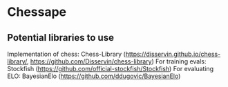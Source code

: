 # Chessape


## Potential libraries to use

Implementation of chess: Chess-Library (https://disservin.github.io/chess-library/, https://github.com/Disservin/chess-library)
For training evals: Stockfish (https://github.com/official-stockfish/Stockfish)
For evaluating ELO: BayesianElo (https://github.com/ddugovic/BayesianElo)

